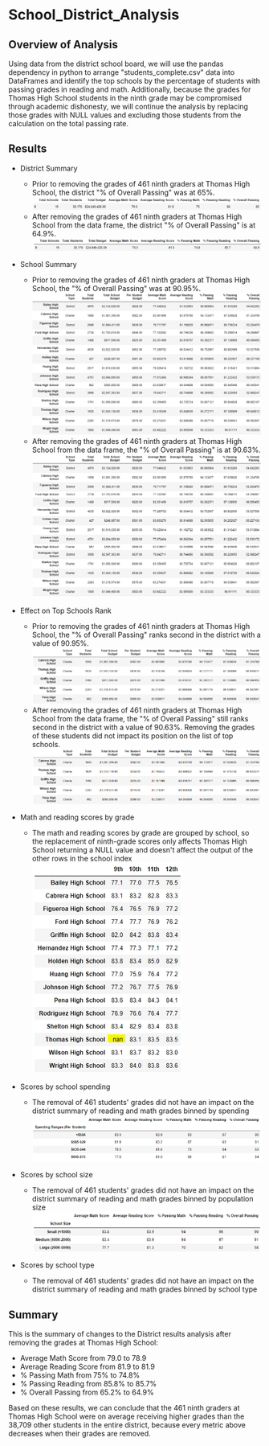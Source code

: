 # School_District_Analysis
## Overview of Analysis
Using data from the district school board, we will use the pandas dependency in python to arrange "students_complete.csv" data into DataFrames and identify the top schools by the percentage of students with passing grades in reading and math. Additionally, because the grades for Thomas High School students in the ninth grade may be compromised through academic dishonesty, we will continue the analysis by replacing those grades with NULL values and excluding those students from the calculation on the total passing rate.

## Results
- District Summary
    - Prior to removing the grades of 461 ninth graders at Thomas High School, the district "% of Overall Passing" was at 65%.
    ![district_summary_all](https://github.com/rptseng/School_District_Analysis/blob/main/Resources/district_summary_all.PNG)
    - After removing the grades of 461 ninth graders at Thomas High School from the data frame, the district "% of Overall Passing" is at 64.9%.
    ![district_summary_ex_ths](https://github.com/rptseng/School_District_Analysis/blob/main/Resources/district_summary_ex_ths.PNG)
- School Summary
    - Prior to removing the grades of 461 ninth graders at Thomas High School, the "% of Overall Passing" was at 90.95%.
    ![school_summary_all](https://github.com/rptseng/School_District_Analysis/blob/main/Resources/school_summary_all.PNG)
    - After removing the grades of 461 ninth graders at Thomas High School from the data frame, the "% of Overall Passing" is at 90.63%.
    ![school_summary_ex_ths](https://github.com/rptseng/School_District_Analysis/blob/main/Resources/school_summary_ex_ths.PNG)
- Effect on Top Schools Rank
    - Prior to removing the grades of 461 ninth graders at Thomas High School, the "% of Overall Passing" ranks second in the district with a value of 90.95%.
    ![school_sort_all](https://github.com/rptseng/School_District_Analysis/blob/main/Resources/school_sort_all.PNG)
    - After removing the grades of 461 ninth graders at Thomas High School from the data frame, the "% of Overall Passing" still ranks second in the district with a value of 90.63%. Removing the grades of these students did not impact its position on the list of top schools.
    ![school_sort_ex_ths](https://github.com/rptseng/School_District_Analysis/blob/main/Resources/school_sort_ex_ths.PNG)

- Math and reading scores by grade
    - The math and reading scores by grade are grouped by school, so the replacement of ninth-grade scores only affects Thomas High School returning a NULL value and doesn't affect the output of the other rows in the school index
    ![scores_by_grade_ex_ths](https://github.com/rptseng/School_District_Analysis/blob/main/Resources/scores_by_grade_ex_ths.PNG)

- Scores by school spending
    - The removal of 461 students' grades did not have an impact on the district summary of reading and math grades binned by spending
    ![scores_by_spending](https://github.com/rptseng/School_District_Analysis/blob/main/Resources/scores_by_spending.PNG)

- Scores by school size
    - The removal of 461 students' grades did not have an impact on the district summary of reading and math grades binned by population size
    ![scores_by_size](https://github.com/rptseng/School_District_Analysis/blob/main/Resources/scores_by_size.PNG)

- Scores by school type
    - The removal of 461 students' grades did not have an impact on the district summary of reading and math grades binned by school type
    

## Summary
This is the summary of changes to the District results analysis after removing the grades at Thomas High School:
- Average Math Score from 79.0 to 78.9
- Average Reading Score from 81.9 to 81.9
- % Passing Math from 75% to 74.8%
- % Passing Reading from 85.8% to 85.7%
- % Overall Passing from 65.2% to 64.9%

Based on these results, we can conclude that the 461 ninth graders at Thomas High School were on average receiving higher grades than the 38,709 other students in the entire district, because every metric above decreases when their grades are removed.